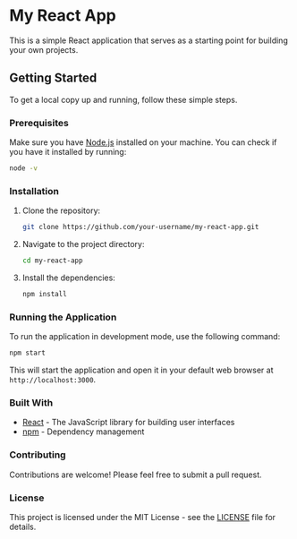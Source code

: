 # My React App

This is a simple React application that serves as a starting point for building your own projects.

## Getting Started

To get a local copy up and running, follow these simple steps.

### Prerequisites

Make sure you have [Node.js](https://nodejs.org/) installed on your machine. You can check if you have it installed by running:

```bash
node -v
```

### Installation

1. Clone the repository:

   ```bash
   git clone https://github.com/your-username/my-react-app.git
   ```

2. Navigate to the project directory:

   ```bash
   cd my-react-app
   ```

3. Install the dependencies:

   ```bash
   npm install
   ```

### Running the Application

To run the application in development mode, use the following command:

```bash
npm start
```

This will start the application and open it in your default web browser at `http://localhost:3000`.

### Built With

- [React](https://reactjs.org/) - The JavaScript library for building user interfaces
- [npm](https://www.npmjs.com/) - Dependency management

### Contributing

Contributions are welcome! Please feel free to submit a pull request.

### License

This project is licensed under the MIT License - see the [LICENSE](LICENSE) file for details.